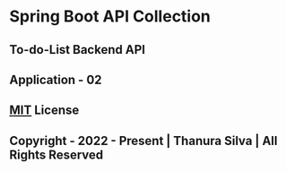 # Spring Boot API Collection
## To-do-List Backend API
## Application - 02
## [MIT](./License.txt) License 
## Copyright - 2022 - Present | Thanura Silva | All Rights Reserved

